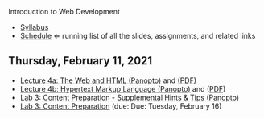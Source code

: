 Introduction to Web Development

- [Syllabus](syllabus.md)
- [Schedule](schedule.md)   &lArr; running list of all the slides, assignments, and related links

## Thursday, February 11, 2021

- [Lecture 4a: The Web and HTML (Panopto)](https://rochester.hosted.panopto.com/Panopto/Pages/Viewer.aspx?id=d6e483c4-f1db-4f32-9ee3-acc90176e04c) and [(PDF)](04-the-web-and-html/the-web.pdf)
- [Lecture 4b: Hypertext Markup Language (Panopto)](https://rochester.hosted.panopto.com/Panopto/Pages/Viewer.aspx?id=94a7a676-7cbe-427d-98cb-acc901840cf8) and ([PDF](04-the-web-and-html/04-the-web-and-html))
- [Lab 3: Content Preparation - Supplemental Hints & Tips (Panopto)](https://rochester.hosted.panopto.com/Panopto/Pages/Viewer.aspx?id=b13d5ade-6c79-450e-8854-accc0145493f)
- [Lab 3: Content Preparation](lab03-content-prep/instructions.md) (due: Due: Tuesday, February 16)

